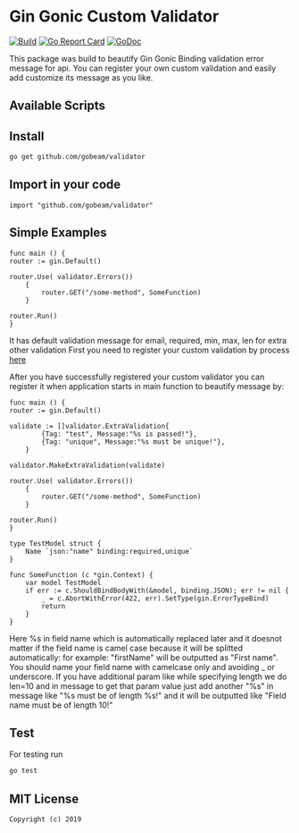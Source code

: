 # Gin Gonic Custom Validator
[![Build][Build-Status-Image]][Build-Status-Url] [![Go Report Card](https://goreportcard.com/badge/github.com/gobeam/validator?branch=master)](https://goreportcard.com/report/github.com/gobeam/validator) [![GoDoc][godoc-image]][godoc-url]

This package was build to beautify Gin Gonic Binding validation error message for api. You can register your own custom validation and easily add customize its message as you like.

## Available Scripts

## Install

```bash
go get github.com/gobeam/validator
```

## Import in your code
```
import "github.com/gobeam/validator"
```

## Simple Examples
```
func main () {
router := gin.Default()

router.Use( validator.Errors())
	{
        router.GET("/some-method", SomeFunction)
	}

router.Run()
}
```


It has default validation message for email, required, min, max, len for extra other validation First you need to register your custom validation by process [here](https://github.com/gin-gonic/gin#custom-validators)

After you have successfully registered your custom validator you can register it when application starts in main function to beautify message by:



```
func main () {
router := gin.Default()

validate := []validator.ExtraValidation{
		{Tag: "test", Message:"%s is passed!"},
		{Tag: "unique", Message:"%s must be unique!"},
	}

validator.MakeExtraValidation(validate)

router.Use( validator.Errors())
	{
        router.GET("/some-method", SomeFunction)
	}

router.Run()
}

type TestModel struct {
    Name `json:"name" binding:required,unique`
}

func SomeFunction (c *gin.Context) {
    var model TestModel
	if err := c.ShouldBindBodyWith(&model, binding.JSON); err != nil {
		_ = c.AbortWithError(422, err).SetType(gin.ErrorTypeBind)
		return
	}
}
```


Here %s in field name which is automatically replaced later and it doesnot matter if the field name is camel case because it will be splitted automatically: for example: "firstName" will be outputted as "First name". You should name your field name with camelcase only and avoiding _ or underscore. If you have additional param like while specifying length we do len=10 and in message to get that param value just add another "%s" in message like "%s must be of length %s!" and it will be outputted like "Field name must be of length 10!"


## Test
 For testing run

 ```bash
 go test
 ```

 [Build-Status-Url]: https://travis-ci.org/gobeam/validator
 [Build-Status-Image]: https://travis-ci.org/gobeam/validator.svg?branch=master
 [godoc-url]: https://godoc.org/github.com/gobeam/validator
 [godoc-image]: https://godoc.org/github.com/gobeam/validator?status.svg
 
 ## MIT License

```
Copyright (c) 2019
```
